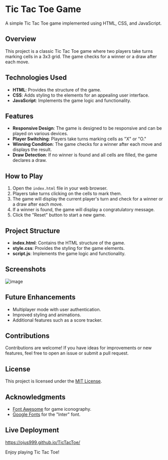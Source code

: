 # Tic Tac Toe Game

A simple Tic Tac Toe game implemented using HTML, CSS, and JavaScript.

## Overview

This project is a classic Tic Tac Toe game where two players take turns marking cells in a 3x3 grid. The game checks for a winner or a draw after each move.

## Technologies Used

- **HTML**: Provides the structure of the game.
- **CSS**: Adds styling to the elements for an appealing user interface.
- **JavaScript**: Implements the game logic and functionality.

## Features

- **Responsive Design**: The game is designed to be responsive and can be played on various devices.
- **Player Switching**: Players take turns marking cells as "X" or "O."
- **Winning Condition**: The game checks for a winner after each move and displays the result.
- **Draw Detection**: If no winner is found and all cells are filled, the game declares a draw.

## How to Play

1. Open the `index.html` file in your web browser.
2. Players take turns clicking on the cells to mark them.
3. The game will display the current player's turn and check for a winner or a draw after each move.
4. If a winner is found, the game will display a congratulatory message.
5. Click the "Reset" button to start a new game.

## Project Structure

- **index.html**: Contains the HTML structure of the game.
- **style.css**: Provides the styling for the game elements.
- **script.js**: Implements the game logic and functionality.

## Screenshots

![image](https://github.com/Ojus999/TicTacToe/assets/113508437/23c627d1-6f44-4824-9a9b-4ac19f515f6d)


## Future Enhancements

- Multiplayer mode with user authentication.
- Improved styling and animations.
- Additional features such as a score tracker.

## Contributions

Contributions are welcome! If you have ideas for improvements or new features, feel free to open an issue or submit a pull request.

## License

This project is licensed under the [MIT License](LICENSE).

## Acknowledgments

- [Font Awesome](https://fontawesome.com/) for game iconography.
- [Google Fonts](https://fonts.google.com/) for the "Inter" font.

## Live Deployment

https://ojus999.github.io/TicTacToe/

Enjoy playing Tic Tac Toe!
